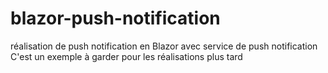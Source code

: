 # blazor-push-notification
réalisation de push notification en Blazor avec service de push notification
C'est un exemple à garder pour les réalisations plus tard
